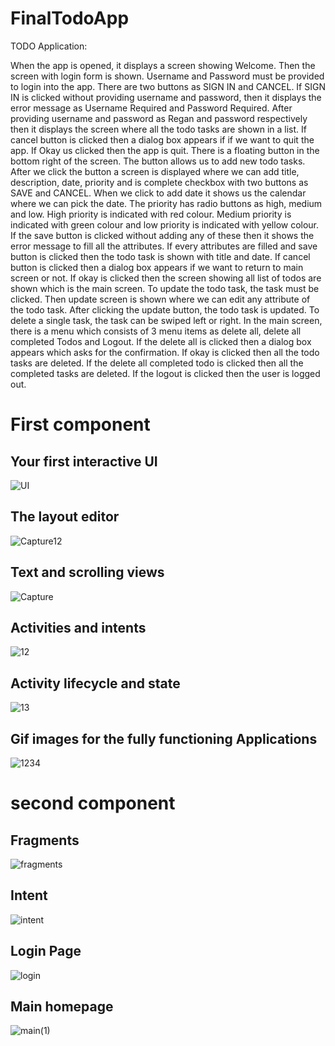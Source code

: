 # FinalTodoApp
TODO Application:

When the app is opened, it displays a screen showing Welcome.
Then the screen with login form is shown. Username and Password must be provided to login into
the app. There are two buttons as SIGN IN and CANCEL. If SIGN IN is clicked without providing
username and password, then it displays the error message as Username Required and Password
Required. 
After providing username and password as Regan and password respectively then it displays the screen
where all the todo tasks are shown in a list. If cancel button is clicked then a dialog box appears if 
if we want to quit the app. If Okay us clicked then the app is quit.
There is a floating button in the bottom right of the screen. The button allows us to add new todo tasks. 
After we click the button a screen is displayed where we can add title, description, date, priority and is complete checkbox with two buttons as SAVE and CANCEL. 
When we click to add date it shows us the calendar where we can pick the date. The priority
has radio buttons as high, medium and low. High priority is indicated with red colour. Medium
priority is indicated with green colour and low priority is indicated with yellow colour. 
If the save button is clicked without adding any of these then it shows the error message to fill all the 
attributes. If every attributes are filled and save button is clicked then the todo task is shown
with title and date. If cancel button is clicked then a dialog box appears if we want to return to
main screen or not. If okay is clicked then the screen showing all list of todos are shown which 
is the main screen. 
To update the todo task, the task must be clicked. Then update screen is shown
where we can edit any attribute of the todo task. After clicking the update button, the todo task is
updated. 
To delete a single task, the task can be swiped left or right.
In the main screen, there is a menu which consists of 3 menu items as delete all, delete all
completed Todos and Logout. 
If the delete all is clicked then a dialog box appears which asks for the confirmation. If
okay is clicked then all the todo tasks are deleted.
If the delete all completed todo is clicked then all the completed tasks are deleted.
If the logout is clicked then the user is logged out.

# First component

 ## Your first interactive UI
 ![UI](https://user-images.githubusercontent.com/80841992/111604158-24466180-87fd-11eb-873d-e345dfc128ec.png)

 ## The layout editor
![Capture12](https://user-images.githubusercontent.com/80841992/111604912-ea298f80-87fd-11eb-8a76-d97d0c6cf9a4.PNG)

 ## Text and scrolling views
![Capture](https://user-images.githubusercontent.com/80841992/111605174-2f4dc180-87fe-11eb-9679-e95f60fc5346.PNG)

 ## Activities and intents
![12](https://user-images.githubusercontent.com/80841992/111605876-c450ba80-87fe-11eb-8942-5b7a02ac300f.PNG)

 ## Activity lifecycle and state
![13](https://user-images.githubusercontent.com/80841992/111606386-43de8980-87ff-11eb-95db-c30d8f92479c.PNG)


 ## Gif images for the fully functioning Applications
![1234](https://user-images.githubusercontent.com/80841992/111608108-f8c57600-8800-11eb-9ab1-206bb5242b10.gif)

# second component

## Fragments
![fragments](https://user-images.githubusercontent.com/80841992/113413609-c5770f80-93da-11eb-9fbc-d5d38710ae73.PNG)

## Intent
![intent](https://user-images.githubusercontent.com/80841992/113413679-ee97a000-93da-11eb-9dad-ff1d9ba50e2a.PNG)

## Login Page

![login](https://user-images.githubusercontent.com/80841992/113416825-d0816e00-93e1-11eb-9ba0-63b5457b00e2.gif)


## Main homepage
![main(1)](https://user-images.githubusercontent.com/80841992/113418988-4091f300-93e6-11eb-9e8b-c5c31c089bc8.gif)




